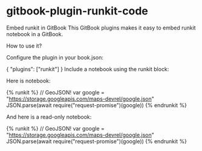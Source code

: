 # gitbook-plugin-runkit-code
Embed runkit in GitBook
This GitBook plugins makes it easy to embed runkit notebook in a GitBook.

How to use it?

Configure the plugin in your book.json:

{
    "plugins": ["runkit"]
}
Include a notebook using the runkit block:

Here is notebook:

{% runkit %}
// GeoJSON!
var google = "https://storage.googleapis.com/maps-devrel/google.json"
JSON.parse(await require("request-promise")(google))
{% endrunkit %}


And here is a read-only notebook:

{% runkit %}
// GeoJSON!
var google = "https://storage.googleapis.com/maps-devrel/google.json"
JSON.parse(await require("request-promise")(google))
{% endrunkit %}